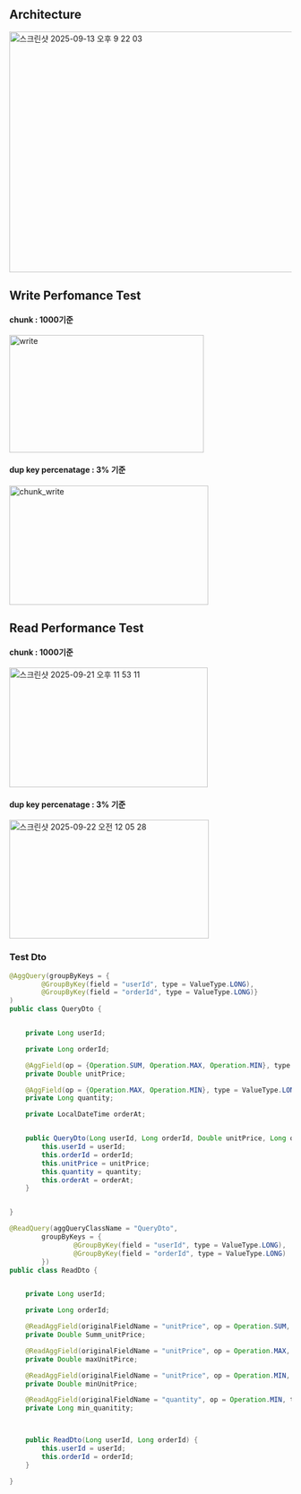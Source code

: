 
## Architecture
<img width="876" height="430" alt="스크린샷 2025-09-13 오후 9 22 03" src="https://github.com/user-attachments/assets/7a7aed6a-dff8-41ad-819a-b1a3d7e70fa3" />



## Write Perfomance Test

#### chunk : 1000기준
<img width="347" height="210" alt="write" src="https://github.com/user-attachments/assets/10ba043f-8d79-4515-8474-642dce9117f8" /> </br>

#### dup key percenatage : 3% 기준
<img width="355" height="213" alt="chunk_write" src="https://github.com/user-attachments/assets/5ab0fa42-497e-4a84-9f1f-0addba676fb8" />


## Read Performance Test

#### chunk : 1000기준
<img width="354" height="214" alt="스크린샷 2025-09-21 오후 11 53 11" src="https://github.com/user-attachments/assets/68695cbe-1132-449b-8ba7-df53834cf482" /> </br>

#### dup key percenatage : 3% 기준
<img width="356" height="212" alt="스크린샷 2025-09-22 오전 12 05 28" src="https://github.com/user-attachments/assets/618fc6c2-2e1d-4600-a263-450b0a5ee1ba" />


### Test Dto
``` java
@AggQuery(groupByKeys = {
        @GroupByKey(field = "userId", type = ValueType.LONG),
        @GroupByKey(field = "orderId", type = ValueType.LONG)}
)
public class QueryDto {


    private Long userId;

    private Long orderId;

    @AggField(op = {Operation.SUM, Operation.MAX, Operation.MIN}, type = ValueType.DOUBLE)
    private Double unitPrice;

    @AggField(op = {Operation.MAX, Operation.MIN}, type = ValueType.LONG)
    private Long quantity;

    private LocalDateTime orderAt;


    public QueryDto(Long userId, Long orderId, Double unitPrice, Long quantity, LocalDateTime orderAt) {
        this.userId = userId;
        this.orderId = orderId;
        this.unitPrice = unitPrice;
        this.quantity = quantity;
        this.orderAt = orderAt;
    }


}
```
``` java
@ReadQuery(aggQueryClassName = "QueryDto",
        groupByKeys = {
                @GroupByKey(field = "userId", type = ValueType.LONG),
                @GroupByKey(field = "orderId", type = ValueType.LONG)
        })
public class ReadDto {


    private Long userId;

    private Long orderId;

    @ReadAggField(originalFieldName = "unitPrice", op = Operation.SUM, type = ValueType.DOUBLE)
    private Double Summ_unitPrice;

    @ReadAggField(originalFieldName = "unitPrice", op = Operation.MAX, type = ValueType.DOUBLE)
    private Double maxUnitPirce;

    @ReadAggField(originalFieldName = "unitPrice", op = Operation.MIN, type = ValueType.DOUBLE)
    private Double minUnitPrice;

    @ReadAggField(originalFieldName = "quantity", op = Operation.MIN, type = ValueType.LONG)
    private Long min_quanitity;



    public ReadDto(Long userId, Long orderId) {
        this.userId = userId;
        this.orderId = orderId;
    }

}
```
